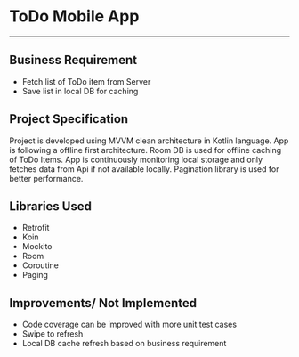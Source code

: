 # ToDo Mobile App
- - - -

## Business Requirement

  * Fetch list of ToDo item from Server
  * Save list in local DB for caching
  
## Project Specification

  Project is developed using MVVM clean architecture in Kotlin language. App is following a offline first architecture. Room DB is used for
  offline caching of ToDo Items. App is continuously monitoring local storage and only fetches data from Api if not available locally. Pagination library is used for better performance.
  
## Libraries Used
  
  * Retrofit
  * Koin
  * Mockito
  * Room
  * Coroutine
  * Paging
  
## Improvements/ Not Implemented

  * Code coverage can be improved with more unit test cases
  * Swipe to refresh
  * Local DB cache refresh based on business requirement


